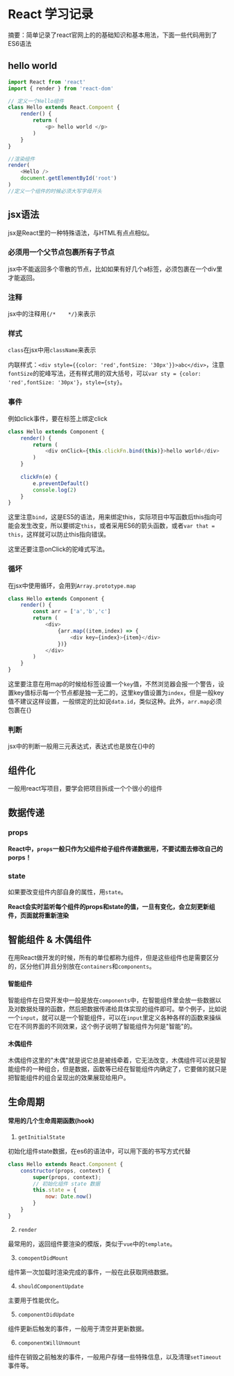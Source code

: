 # React 学习记录

摘要：简单记录了react官网上的的基础知识和基本用法，下面一些代码用到了ES6语法



## hello world

```javascript
import React from 'react'
import { render } from 'react-dom'

// 定义一个Hello组件
class Hello extends React.Compoent {
    render() {
        return (
        	<p> hello world </p>
        )
    }
}

//渲染组件
render(
	<Hello />
    document.getElementById('root')
)
//定义一个组件的时候必须大写字母开头
```



## jsx语法

jsx是React里的一种特殊语法，与HTML有点点相似。



### 必须用一个父节点包裹所有子节点

jsx中不能返回多个零散的节点，比如如果有好几个a标签，必须包裹在一个div里才能返回。



### 注释

jsx中的注释用`{/*    */}`来表示



### 样式

`class`在jsx中用`className`来表示

内联样式：`<div style={{color: 'red',fontSize: '30px'}}>abc</div>`，注意`fontSize`的驼峰写法，还有样式用的双大括号，可以`var sty = {color: 'red',fontSize: '30px'}`，`style={sty}`。



### 事件

例如click事件，要在标签上绑定click

```javascript
class Hello extends Component {
    render() {
		return (
        	<div onClick={this.clickFn.bind(this)}>hello world</div>
        )
    }
    
    clickFn(e) {
        e.preventDefault()
        console.log(2)
    }
}
```

这里注意`bind`，这是ES5的语法，用来绑定this，实际项目中写函数后this指向可能会发生改变，所以要绑定`this`，或者采用ES6的箭头函数，或者`var that = this`，这样就可以防止this指向错误。

这里还要注意onClick的驼峰式写法。



### 循坏

在jsx中使用循环，会用到`Array.prototype.map`

```javascript
class Hello extends Component {
    render() {
		const arr = ['a','b','c']
        return (
            <div>
                {arr.map((item,index) => {
                    <div key={index}>{item}</div>
                })}
    		</div>
        )
    }
}
```

这里要注意在用map的时候给标签设置一个`key`值，不然浏览器会报一个警告，设置key值标示每一个节点都是独一无二的，这里key值设置为`index`，但是一般key值不建议这样设置，一般绑定的比如说`data.id`，类似这种。此外，`arr.map`必须包裹在{}



### 判断

jsx中的判断一般用三元表达式，表达式也是放在{}中的



## 组件化

一般用react写项目，要学会把项目拆成一个个很小的组件



## 数据传递

### props

**React中，`props`一般只作为父组件给子组件传递数据用，不要试图去修改自己的porps！**

### state

如果要改变组件内部自身的属性，用`state`。

**React会实时监听每个组件的props和state的值，一旦有变化，会立刻更新组件，页面就将重新渲染**

## 智能组件 & 木偶组件 

在用React做开发的时候，所有的单位都称为组件，但是这些组件也是需要区分的，区分他们并且分别放在`containers`和`components`。

#### 智能组件    

智能组件在日常开发中一般是放在`components`中，在智能组件里会放一些数据以及对数据处理的函数，然后把数据传递给具体实现的组件即可。举个例子，比如说一个`input`，就可以是一个智能组件，可以在`input`里定义各种各样的函数来操纵它在不同界面的不同效果，这个例子说明了智能组件为何是"智能"的。

#### 木偶组件

木偶组件这里的"木偶"就是说它总是被线牵着，它无法改变，木偶组件可以说是智能组件的一种组合，但是数据，函数等已经在智能组件内确定了，它要做的就只是把智能组件的组合呈现出的效果展现给用户。

## 生命周期

#### 常用的几个生命周期函数(hook)

1. `getInitialState`

初始化组件state数据，在es6的语法中，可以用下面的书写方式代替

```jsx
class Hello extends React.Component {
    constructor(props, context) {
        super(props, context);
        // 初始化组件 state 数据
        this.state = {
            now: Date.now()
        }
    }
}
```

2. `render`

最常用的，返回组件要渲染的模版，类似于`vue`中的`template`。

3. `comopentDidMount`

组件第一次加载时渲染完成的事件，一般在此获取网络数据。

4. `shouldComponentUpdate`

主要用于性能优化。

5. `componentDidUpdate`

组件更新后触发的事件，一般用于清空并更新数据。

6. `componentWillUnmount`

组件在销毁之前触发的事件，一般用户存储一些特殊信息，以及清理`setTimeout`事件等。
